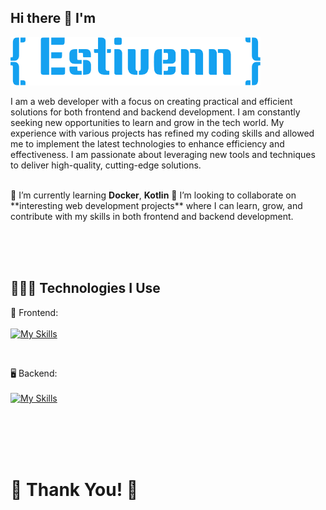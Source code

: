 ## Hi there 👋 I'm 

<img src="estivenn.png" alt="Mi proyecto genial" width="400"> 
<br>

I am a web developer with a focus on creating practical and efficient solutions for both frontend and backend development. I am constantly seeking new opportunities to learn and grow in the tech world. My experience with various projects has refined my coding skills and allowed me to implement the latest technologies to enhance efficiency and effectiveness. I am passionate about leveraging new tools and techniques to deliver high-quality, cutting-edge solutions.

<br>
🌱 I’m currently learning <strong>Docker</strong>, <strong>Kotlin</strong>
👯 I’m looking to collaborate on **interesting web development projects** where I can learn, grow, and contribute with my skills in both frontend and backend development.

<br><br><br>

## 👨🏻‍💻 Technologies I Use

:art: Frontend: <br><br>
[![My Skills](https://skillicons.dev/icons?i=react,bootstrap,sass,js,html,css)](https://skillicons.dev)

<br>

🖥️ Backend: <br><br>
[![My Skills](https://skillicons.dev/icons?i=laravel,php,mysql,docker)](https://skillicons.dev)

<br><br><br><br>
<h1>🤵 Thank You! 🗿 </h1>  








<!--
**EstivennGarcia19/Estivenngarcia19** is a ✨ _special_ ✨ repository because its `README.md` (this file) appears on your GitHub profile.

Here are some ideas to get you started:

- 🔭 I’m currently working on ...
- 🌱 I’m currently learning React, Ja  ...
- 👯 I’m looking to collaborate on ...
- 🤔 I’m looking for help with ...
- 💬 Ask me about ...
- 📫 How to reach me: ...
- 😄 Pronouns: ...
- ⚡ Fun fact: ...
-->
